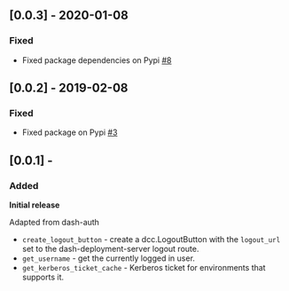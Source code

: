 ## [0.0.3] - 2020-01-08
### Fixed
- Fixed package dependencies on Pypi [#8](https://github.com/plotly/dash-enterprise-auth/pull/8)

## [0.0.2] - 2019-02-08
### Fixed
- Fixed package on Pypi [#3](https://github.com/plotly/dash-enterprise-auth/pull/3)

## [0.0.1] - 
### Added
**Initial release**

Adapted from dash-auth

- `create_logout_button` - create a dcc.LogoutButton with the `logout_url` set to the dash-deployment-server logout route.
- `get_username` - get the currently logged in user.
- `get_kerberos_ticket_cache` - Kerberos ticket for environments that supports it.
